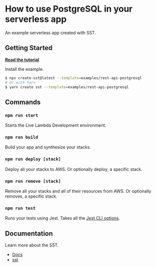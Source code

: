 # How to use PostgreSQL in your serverless app

An example serverless app created with SST.

## Getting Started

[**Read the tutorial**](https://sst.dev/examples/how-to-use-postgresql-in-your-serverless-app.html)

Install the example.

```bash
$ npx create-sst@latest --template=examples/rest-api-postgresql
# Or with Yarn
$ yarn create sst --template=examples/rest-api-postgresql
```

## Commands

### `npm run start`

Starts the Live Lambda Development environment.

### `npm run build`

Build your app and synthesize your stacks.

### `npm run deploy [stack]`

Deploy all your stacks to AWS. Or optionally deploy, a specific stack.

### `npm run remove [stack]`

Remove all your stacks and all of their resources from AWS. Or optionally removes, a specific stack.

### `npm run test`

Runs your tests using Jest. Takes all the [Jest CLI options](https://jestjs.io/docs/en/cli).

## Documentation

Learn more about the SST.

- [Docs](https://docs.sst.dev/)
- [sst](https://docs.sst.dev/packages/sst)

